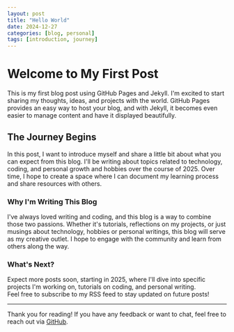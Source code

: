 ```yaml
---
layout: post
title: "Hello World"
date: 2024-12-27
categories: [blog, personal]
tags: [introduction, journey]
---
```


# Welcome to My First Post

This is my first blog post using GitHub Pages and Jekyll. 
I'm excited to start sharing my thoughts, ideas, and projects with the world. 
GitHub Pages provides an easy way to host your blog, and with Jekyll, it becomes even easier to manage content and have it displayed beautifully.

## The Journey Begins

In this post, I want to introduce myself and share a little bit about what you can expect from this blog.
I'll be writing about topics related to technology, coding, and personal growth and hobbies over the course of 2025. 
Over time, I hope to create a space where I can document my learning process and share resources with others.

### Why I'm Writing This Blog

I've always loved writing and coding, and this blog is a way to combine those two passions. 
Whether it's tutorials, reflections on my projects, or just musings about technology, hobbies or personal writings, this blog will serve as my creative outlet. 
I hope to engage with the community and learn from others along the way.

### What's Next?

Expect more posts soon, starting in 2025, where I'll dive into specific projects I'm working on, tutorials on coding, and personal writing.  
Feel free to subscribe to my RSS feed to stay updated on future posts!

---

Thank you for reading! If you have any feedback or want to chat, feel free to reach out via [GitHub](https://github.com/Jack-Daly-Eng025/).
